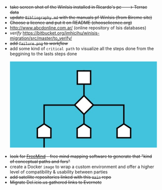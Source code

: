 * ~~take screen shot of the WinIsis installed in Ricardo's pc--->  Terrae data~~
* ~~update `Bibliography.md` with the manuals pf WinIsis (from Bireme site)~~
* ~~Choose a licence and put it on README (chooselicence.org)~~
* http://www.abcdonline.com.ar/  (online repository of Isis databases)
* *verify* https://bitbucket.org/imhicihu/winisis-migration/src/master/to_verify/
* ~~add `failure.png` to *workflow*~~
* add some kind of `critical path` to visualize all the steps done from the beggining to the lasts steps done
<br> </br>
![critical.png](images/809817114-critical.png)
<br> </br>
* ~~look for [FreeMind](http://freemind.sourceforge.net/wiki/index.php/Main_Page) - free mind mapping software to generate that "kind of conceptual paths and fors"~~
* create a Docker `image` to wrap a custom environment and offer a higher level of compatibility & usability between parties
* ~~add satellite repositories linked with this `main` repo~~
* ~~Migrate Del.icio.us gathered links to Evernote~~